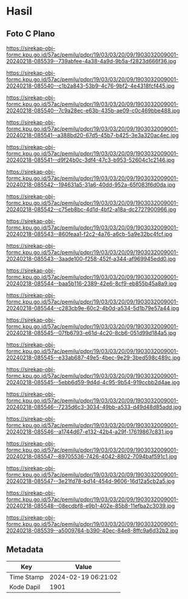 # Hasil

## Foto C Plano

https://sirekap-obj-formc.kpu.go.id/57ac/pemilu/pdpr/19/03/03/20/09/1903032009001-20240218-085539--739abfee-4a38-4a9d-9b5a-f2823d666f36.jpg

https://sirekap-obj-formc.kpu.go.id/57ac/pemilu/pdpr/19/03/03/20/09/1903032009001-20240218-085540--c1b2a843-53b9-4c76-9bf2-4e4318fcf445.jpg

https://sirekap-obj-formc.kpu.go.id/57ac/pemilu/pdpr/19/03/03/20/09/1903032009001-20240218-085540--7c9a28ec-e63b-435b-ae09-c0c469bbe488.jpg

https://sirekap-obj-formc.kpu.go.id/57ac/pemilu/pdpr/19/03/03/20/09/1903032009001-20240218-085541--a388bd20-67d5-45b7-b425-3e3a320ac4ec.jpg

https://sirekap-obj-formc.kpu.go.id/57ac/pemilu/pdpr/19/03/03/20/09/1903032009001-20240218-085541--d9f24b0c-3df4-47c3-b953-52604c1c2146.jpg

https://sirekap-obj-formc.kpu.go.id/57ac/pemilu/pdpr/19/03/03/20/09/1903032009001-20240218-085542--194631a5-31a6-40dd-952a-65f083f6d0da.jpg

https://sirekap-obj-formc.kpu.go.id/57ac/pemilu/pdpr/19/03/03/20/09/1903032009001-20240218-085542--c75eb8bc-4d1d-4bf2-a18a-dc2727900966.jpg

https://sirekap-obj-formc.kpu.go.id/57ac/pemilu/pdpr/19/03/03/20/09/1903032009001-20240218-085543--860feaa1-f2c2-4a76-a6cb-5a9e32bc4fcf.jpg

https://sirekap-obj-formc.kpu.go.id/57ac/pemilu/pdpr/19/03/03/20/09/1903032009001-20240218-085543--3aade100-f258-452f-a344-af969945edd0.jpg

https://sirekap-obj-formc.kpu.go.id/57ac/pemilu/pdpr/19/03/03/20/09/1903032009001-20240218-085544--baa5b116-2389-42e6-8cf9-eb855b45a8a9.jpg

https://sirekap-obj-formc.kpu.go.id/57ac/pemilu/pdpr/19/03/03/20/09/1903032009001-20240218-085544--c283cb9e-60c2-4b0d-a534-5d1b79e57a44.jpg

https://sirekap-obj-formc.kpu.go.id/57ac/pemilu/pdpr/19/03/03/20/09/1903032009001-20240218-085545--07fb6793-e61d-4c20-8cb6-051d99d184a5.jpg

https://sirekap-obj-formc.kpu.go.id/57ac/pemilu/pdpr/19/03/03/20/09/1903032009001-20240218-085545--e33ab687-49e5-4bec-9e29-3bed598c489c.jpg

https://sirekap-obj-formc.kpu.go.id/57ac/pemilu/pdpr/19/03/03/20/09/1903032009001-20240218-085545--5ebb6d59-9d4d-4c95-9b54-919ccbb2d4ae.jpg

https://sirekap-obj-formc.kpu.go.id/57ac/pemilu/pdpr/19/03/03/20/09/1903032009001-20240218-085546--7235d6c3-3034-49bb-a533-d49d48d85add.jpg

https://sirekap-obj-formc.kpu.go.id/57ac/pemilu/pdpr/19/03/03/20/09/1903032009001-20240218-085546--a1744d67-e132-42b4-a29f-17619867c831.jpg

https://sirekap-obj-formc.kpu.go.id/57ac/pemilu/pdpr/19/03/03/20/09/1903032009001-20240218-085547--89705536-7426-4042-8802-7094baf591c1.jpg

https://sirekap-obj-formc.kpu.go.id/57ac/pemilu/pdpr/19/03/03/20/09/1903032009001-20240218-085547--3e21fd78-bd14-454d-9606-16d12a5cb2a5.jpg

https://sirekap-obj-formc.kpu.go.id/57ac/pemilu/pdpr/19/03/03/20/09/1903032009001-20240218-085548--08ecdbf8-e9b1-402e-85b8-11efba2c3039.jpg

https://sirekap-obj-formc.kpu.go.id/57ac/pemilu/pdpr/19/03/03/20/09/1903032009001-20240218-085539--a5009764-b390-40ec-84e8-8ffc9a6d32b2.jpg


## Metadata

| Key        | Value               |
| ---------- | ------------------- |
| Time Stamp | 2024-02-19 06:21:02 |
| Kode Dapil | 1901                |



